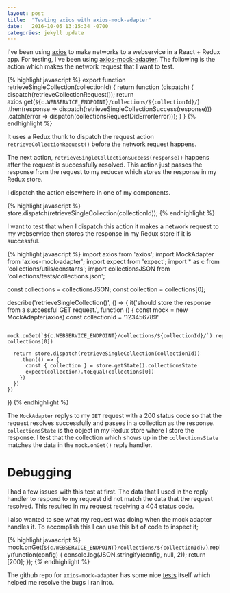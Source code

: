 ```yaml
---
layout: post
title:  "Testing axios with axios-mock-adapter"
date:   2016-10-05 13:15:34 -0700
categories: jekyll update
---
```


I've been using [axios](https://www.npmjs.com/package/axios) to make networks to a webservice in a React + Redux app. For testing, I've been using [axios-mock-adapter](https://www.npmjs.com/package/axios-mock-adapter). The following is the action which makes the network request that I want to test.

{% highlight javascript %}
  export function retrieveSingleCollection(collectionId) {
    return function (dispatch) {
      dispatch(retrieveCollectionRequest());
      return axios.get(`${c.WEBSERVICE_ENDPOINT}/collections/${collectionId}/`)
        .then(response => dispatch(retrieveSingleCollectionSuccess(response)))
        .catch(error => dispatch(collectionsRequestDidError(error)));
    }
  }
{% endhighlight %}

It uses a Redux thunk to dispatch the request action `retrieveCollectionRequest()` before the network request happens.

The next action, `retrieveSingleCollectionSuccess(response))` happens after the request is successfully resolved. This action just passes the response from the request to my reducer which stores the response in my Redux store.

I dispatch the action elsewhere in one of my components.

{% highlight javascript %}
  store.dispatch(retrieveSingleCollection(collectionId));
{% endhighlight %}

I want to test that when I dispatch this action it makes a network request to my webservice then stores the response in my Redux store if it is successful.

{% highlight javascript %}
  import axios from 'axios';
  import MockAdapter from 'axios-mock-adapter';
  import expect from 'expect';
  import * as c from 'collections/utils/constants';
  import collectionsJSON from 'collections/tests/collections.json';

  const collections = collectionsJSON;
  const collection = collections[0];

  describe('retrieveSingleCollection()', () => {
    it('should store the response from a successful GET request.', function () {
      const mock = new MockAdapter(axios)
      const collectionId = '123456789'

      mock.onGet(`${c.WEBSERVICE_ENDPOINT}/collections/${collectionId}/`).reply(200, collections[0])

      return store.dispatch(retrieveSingleCollection(collectionId))
        .then(() => {
          const { collection } = store.getState().collectionsState
          expect(collection).toEqual(collections[0])
        })
      })
    })
  })
{% endhighlight %}

The `MockAdapter` replys to my `GET` request with a 200 status code so that the request resolves successfully and passes in a collection as the response. `collectionsState` is the object in my Redux store where I store the response. I test that the collection which shows up in the `collectionsState` matches the data in the `mock.onGet()` reply handler. 

# Debugging

I had a few issues with this test at first. The data that I used in the reply handler to respond to my request did not match the data that the request resolved. This resulted in my request receiving a 404 status code.

I also wanted to see what my request was doing when the mock adapter handles it. To accomplish this I can use this bit of code to inspect it;

{% highlight javascript %}
  mock.onGet(`${c.WEBSERVICE_ENDPOINT}/collections/${collectionId}/`).reply(function(config) {
    console.log(JSON.stringify(config, null, 2));
    return [200];
  });
{% endhighlight %}

The github repo for `axios-mock-adapter` has some nice [tests](https://github.com/ctimmerm/axios-mock-adapter/tree/master/test) itself which helped me resolve the bugs I ran into.



